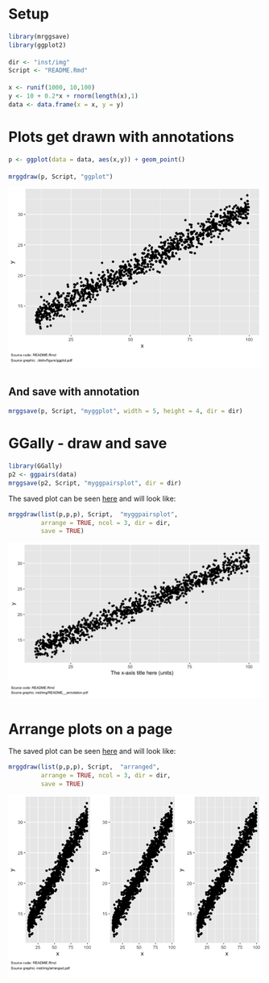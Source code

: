 
Setup
=====

``` r
library(mrggsave)
library(ggplot2)

dir <- "inst/img"
Script <- "README.Rmd"

x <- runif(1000, 10,100)
y <- 10 + 0.2*x + rnorm(length(x),1)
data <- data.frame(x = x, y = y)
```

Plots get drawn with annotations
================================

``` r
p <- ggplot(data = data, aes(x,y)) + geom_point()

mrggdraw(p, Script, "ggplot")
```

![](inst/img/readme-unnamed-chunk-3-1.png)

And save with annotation
------------------------

``` r
mrggsave(p, Script, "myggplot", width = 5, height = 4, dir = dir)
```

GGally - draw and save
======================

``` r
library(GGally)
p2 <- ggpairs(data)
mrggsave(p2, Script, "myggpairsplot", dir = dir)
```

The saved plot can be seen [here](inst/img/myggpairsplot.pdf) and will look like:

``` r
mrggdraw(list(p,p,p), Script,  "myggpairsplot", 
         arrange = TRUE, ncol = 3, dir = dir, 
         save = TRUE)
```

![](inst/img/readme-unnamed-chunk-6-1.png)

Arrange plots on a page
=======================

The saved plot can be seen [here](inst/img/arranged.pdf) and will look like:

``` r
mrggdraw(list(p,p,p), Script,  "arranged", 
         arrange = TRUE, ncol = 3, dir = dir, 
         save = TRUE)
```

![](inst/img/readme-unnamed-chunk-7-1.png)
